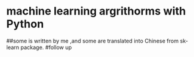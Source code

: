 # machine learning argrithorms with Python
##some is written by me ,and some are translated into Chinese from sk-learn package.
#follow up
